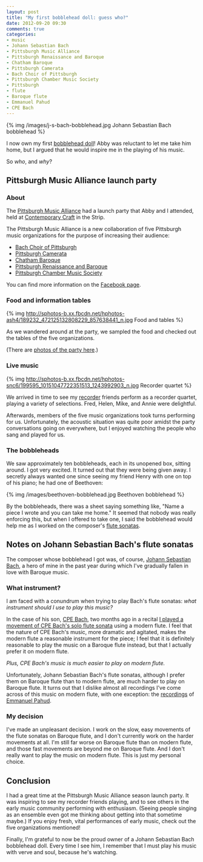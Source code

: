 ```yaml
---
layout: post
title: "My first bobblehead doll: guess who?"
date: 2012-09-20 09:30
comments: true
categories: 
- music
- Johann Sebastian Bach
- Pittsburgh Music Alliance
- Pittsburgh Renaissance and Baroque
- Chatham Baroque
- Pittsburgh Camerata
- Bach Choir of Pittsburgh
- Pittsburgh Chamber Music Society
- Pittsburgh
- flute
- Baroque flute
- Emmanuel Pahud
- CPE Bach
---
```

{% img /images/j-s-bach-bobblehead.jpg Johann Sebastian Bach bobblehead %}

I now own my first [bobblehead doll](http://en.wikipedia.org/wiki/Bobblehead)! Abby was reluctant to let me take him home, but I argued that he would inspire me in the playing of his music.

So *who*, and *why*?

<!--more-->

## Pittsburgh Music Alliance launch party

### About

The [Pittsburgh Music Alliance](http://pittsburghmusicalliance.org/) had a launch party that Abby and I attended, held at [Contemporary Craft](http://www.contemporarycraft.org/) in the Strip.

The Pittsburgh Music Alliance is a new collaboration of five Pittsburgh music organizations for the purpose of increasing their audience:

- [Bach Choir of Pittsburgh](http://www.bachchoirpittsburgh.org/)
- [Pittsburgh Camerata](http://www.pittsburghcamerata.org/)
- [Chatham Baroque](http://www.chathambaroque.org/)
- [Pittsburgh Renaissance and Baroque](http://www.rbsp.org/)
- [Pittsburgh Chamber Music Society](http://www.pittsburghchambermusic.org/)

You can find more information on the [Facebook page](http://www.facebook.com/PittsburghMusicAlliance).

### Food and information tables

{% img http://sphotos-b.xx.fbcdn.net/hphotos-ash4/189232_472125132808229_857638441_n.jpg Food and tables %}

As we wandered around at the party, we sampled the food and checked out the tables of the five organizations. 

(There are [photos of the party here](http://www.facebook.com/media/set/?set=a.472125112808231.106189.197956923558386&type=3).)

### Live music

{% img http://sphotos-b.xx.fbcdn.net/hphotos-snc6/199595_10151047722351513_1243992903_n.jpg Recorder quartet %}

We arrived in time to see my [recorder](/blog/categories/recorder/) friends perform as a recorder quartet, playing a variety of selections. Fred, Helen, Mike, and Annie were delightful.

Afterwards, members of the five music organizations took turns performing for us. Unfortunately, the acoustic situation was quite poor amidst the party conversations going on everywhere, but I enjoyed watching the people who sang and played for us.

### The bobbleheads

We saw approximately ten bobbleheads, each in its unopened box, sitting around. I got very excited. It turned out that they were being given away. I secretly always wanted one since seeing my friend Henry with one on top of his piano; he had one of Beethoven:

{% img /images/beethoven-bobblehead.jpg Beethoven bobblehead %}

By the bobbleheads, there was a sheet saying something like, "Name a piece I wrote and you can take me home." It seemed that nobody was really enforcing this, but when I offered to take one, I said the bobblehead would help me as I worked on the composer's [flute sonatas]().

## Notes on Johann Sebastian Bach's flute sonatas

The composer whose bobblehead I got was, of course, [Johann Sebastian Bach](/blog/categories/johann-sebastian-bach/), a hero of mine in the past year during which I've gradually fallen in love with Baroque music.

### What instrument?

I am faced with a conundrum when trying to play Bach's flute sonatas: *what instrument should I use to play this music?*

In the case of his son, [CPE Bach](http://en.wikipedia.org/wiki/Carl_Philipp_Emanuel_Bach), two months ago in a recital [I played a movement of CPE Bach's solo flute sonata](/blog/2012/07/28/my-first-appearance-on-a-music-recital-program/) using a modern flute. I feel that the nature of CPE Bach's music, more dramatic and agitated, makes the modern flute a reasonable instrument for the piece; I feel that it is definitely reasonable to play the music on a Baroque flute instead, but that I actually prefer it on modern flute.

*Plus, CPE Bach's music is much easier to play on modern flute.*

Unfortunately, Johann Sebastian Bach's flute sonatas, although I prefer them on Baroque flute than to modern flute, are much harder to play on Baroque flute. It turns out that I dislike almost all recordings I've come across of this music on modern flute, with one exception: the [recordings](http://www.pahudbach.com/) of [Emmanuel Pahud](/blog/categories/emmanuel-pahud/).

### My decision

I've made an unpleasant decision. I work on the slow, easy movements of the flute sonatas on Baroque flute, and I don't currently work on the harder movements at all. I'm still far worse on Baroque flute than on modern flute, and those fast movements are beyond me on Baroque flute. And I don't really want to play the music on modern flute. This is just my personal choice.

## Conclusion

I had a great time at the Pittsburgh Music Alliance season launch party. It was inspiring to see my recorder friends playing, and to see others in the early music community performing with enthusiasm. (Seeing people singing as an ensemble even got me thinking about getting into that sometime maybe.) If you enjoy fresh, vital performances of early music, check out the five organizations mentioned!

Finally, I'm grateful to now be the proud owner of a Johann Sebastian Bach bobblehead doll. Every time I see him, I remember that I must play his music with verve and soul, because he's watching.
